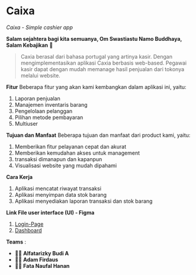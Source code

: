 # Caixa
*Caixa - Simple cashier app*

**Salam sejahtera bagi kita semuanya, Om Swastiastu Namo Buddhaya, Salam Kebajikan** 🙏
> Caxia berasal dari bahasa portugal yang artinya kasir. Dengan mengimplementasikan aplikasi Caxia berbasis web-based. Pegawai kasir dapat dengan mudah memanage hasil penjualan dari tokonya melalui website.

**Fitur**
Beberapa fitur yang akan kami kembangkan dalam aplikasi ini, yaitu:
1. Laporan penjualan 
2. Manajemen inventaris barang
3. Pengelolaan pelanggan
4. Pilihan metode pembayaran 
5. Multiuser

**Tujuan dan Manfaat**
Beberapa tujuan dan manfaat dari product kami, yaitu:

1. Memberikan fitur pelayanan cepat dan akurat
2. Memberikan kemudahan akses untuk management 
3. transaksi dimanapun dan kapanpun
4. Visualisasi website yang mudah dipahami

**Cara Kerja**
1. Aplikasi mencatat riwayat transaksi 
2. Aplikasi menyimpan data stok barang
3. Aplikasi menyediakan laporan transaksi dan stok barang

**Link File user interface (UI) - Figma** 
1. [Login-Page](https://www.figma.com/file/AjvawuVpx66OCW1PZIkPmG/Login-Caixa)
2. [Dashboard](https://www.figma.com/file/2tm0LwtXSxu1W39GPB7yQ4/Dashboard-Caixa?node-id=0%3A1)

**Teams** :
- 👨‍🎓 **Alfatarizky Budi A**
- 👨‍🎓 **Adam Firdaus**
- 👨‍🎓 **Fata Naufal Hanan**
